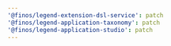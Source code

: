 ```yaml
---
'@finos/legend-extension-dsl-service': patch
'@finos/legend-application-taxonomy': patch
'@finos/legend-application-studio': patch
---
```

